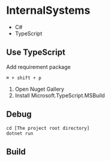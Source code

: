 # InternalSystems
- C#
- TypeScript

## Use TypeScript
Add requirement package
```
⌘ + shift + p
```
1. Open Nuget Gallery
2. Install Microsoft.TypeScript.MSBuild

## Debug
```
cd [The project root directory]
dotnet run
```
## Build

